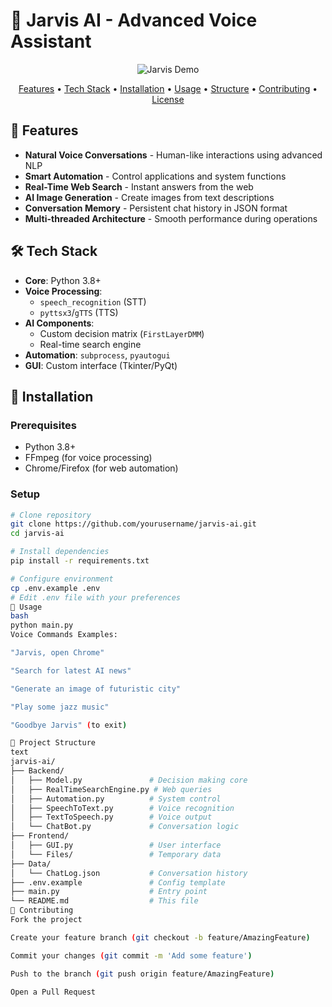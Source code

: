 # 🤖 Jarvis AI - Advanced Voice Assistant

<div align="center">
  <img src="https://via.placeholder.com/800x400.png?text=Jarvis+AI+Demo" alt="Jarvis Demo">
</div>

<p align="center">
  <a href="#-features">Features</a> •
  <a href="#-tech-stack">Tech Stack</a> •
  <a href="#-installation">Installation</a> •
  <a href="#-usage">Usage</a> •
  <a href="#-project-structure">Structure</a> •
  <a href="#-contributing">Contributing</a> •
  <a href="#-license">License</a>
</p>

## 🌟 Features
- **Natural Voice Conversations** - Human-like interactions using advanced NLP
- **Smart Automation** - Control applications and system functions
- **Real-Time Web Search** - Instant answers from the web
- **AI Image Generation** - Create images from text descriptions
- **Conversation Memory** - Persistent chat history in JSON format
- **Multi-threaded Architecture** - Smooth performance during operations

## 🛠️ Tech Stack
- **Core**: Python 3.8+
- **Voice Processing**:
  - `speech_recognition` (STT)
  - `pyttsx3`/`gTTS` (TTS)
- **AI Components**:
  - Custom decision matrix (`FirstLayerDMM`)
  - Real-time search engine
- **Automation**: `subprocess`, `pyautogui`
- **GUI**: Custom interface (Tkinter/PyQt)

## 🚀 Installation

### Prerequisites
- Python 3.8+
- FFmpeg (for voice processing)
- Chrome/Firefox (for web automation)

### Setup
```bash
# Clone repository
git clone https://github.com/yourusername/jarvis-ai.git
cd jarvis-ai

# Install dependencies
pip install -r requirements.txt

# Configure environment
cp .env.example .env
# Edit .env file with your preferences
🎤 Usage
bash
python main.py
Voice Commands Examples:

"Jarvis, open Chrome"

"Search for latest AI news"

"Generate an image of futuristic city"

"Play some jazz music"

"Goodbye Jarvis" (to exit)

📂 Project Structure
text
jarvis-ai/
├── Backend/
│   ├── Model.py               # Decision making core
│   ├── RealTimeSearchEngine.py # Web queries
│   ├── Automation.py          # System control
│   ├── SpeechToText.py        # Voice recognition
│   ├── TextToSpeech.py        # Voice output
│   └── ChatBot.py             # Conversation logic
├── Frontend/
│   ├── GUI.py                 # User interface
│   └── Files/                 # Temporary data
├── Data/
│   └── ChatLog.json           # Conversation history
├── .env.example               # Config template
├── main.py                    # Entry point
└── README.md                  # This file
🤝 Contributing
Fork the project

Create your feature branch (git checkout -b feature/AmazingFeature)

Commit your changes (git commit -m 'Add some feature')

Push to the branch (git push origin feature/AmazingFeature)

Open a Pull Request


